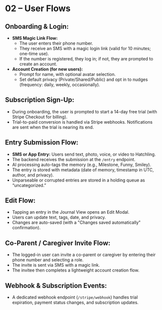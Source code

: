# 02 – User Flows

## Onboarding & Login:
- **SMS Magic Link Flow:** 
  - The user enters their phone number.
  - They receive an SMS with a magic login link (valid for 10 minutes; one-time use).
  - If the number is registered, they log in; if not, they are prompted to create an account.
- **Account Creation (for new users):**
  - Prompt for name, with optional avatar selection.
  - Set default privacy (Private/Shared/Public) and opt in to nudges (frequency: daily, weekly, occasionally).

## Subscription Sign-Up:
- During onboarding, the user is prompted to start a 14-day free trial (with Stripe Checkout for billing).
- Trial-to-paid conversion is handled via Stripe webhooks. Notifications are sent when the trial is nearing its end.

## Entry Submission Flow:
- **SMS or App Entry:** Users send text, photo, voice, or video to Hatchling.
- The backend receives the submission at the `/entry` endpoint.
- AI processing auto-tags the memory (e.g., Milestone, Funny, Smiley).
- The entry is stored with metadata (date of memory, timestamp in UTC, author, and privacy).
- Unparseable or corrupted entries are stored in a holding queue as “uncategorized.”

## Edit Flow:
- Tapping an entry in the Journal View opens an Edit Modal.
- Users can update text, tags, date, and privacy.
- Changes are auto-saved (with a "Changes saved automatically" confirmation).

## Co-Parent / Caregiver Invite Flow:
- The logged-in user can invite a co-parent or caregiver by entering their phone number and selecting a role.
- The invite is sent via SMS with a magic link.
- The invitee then completes a lightweight account creation flow.

## Webhook & Subscription Events:
- A dedicated webhook endpoint (`/stripe/webhook`) handles trial expiration, payment status changes, and subscription updates.
